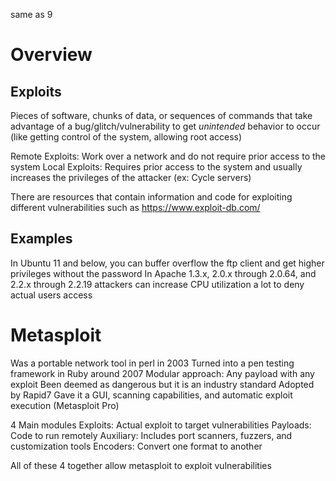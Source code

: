 same as 9
#  Overview

## Exploits
Pieces of software, chunks of data, or sequences of commands that take advantage of a bug/glitch/vulnerability to get *unintended* behavior to occur (like getting control of the system, allowing root access)

Remote Exploits: Work over a network and do not require prior access to the system 
Local Exploits: Requires prior access to the system and usually increases the privileges of the attacker (ex: Cycle servers)  



There are resources that contain information and code for exploiting different vulnerabilities such as https://www.exploit-db.com/

## Examples
In Ubuntu 11 and below, you can buffer overflow the ftp client and get higher privileges without the password
In Apache 1.3.x, 2.0.x through 2.0.64, and 2.2.x through 2.2.19 attackers can increase CPU utilization a lot to deny actual users access
# Metasploit
Was a portable network tool in perl in 2003
Turned into a pen testing framework in Ruby around 2007
Modular approach: Any payload with any exploit
Been deemed as dangerous but it is an industry standard 
Adopted by Rapid7 
	Gave it a GUI, scanning capabilities, and automatic exploit execution (Metasploit Pro) 

4 Main modules
	Exploits: Actual exploit to target vulnerabilities 
	Payloads: Code to run remotely
	Auxiliary: Includes port scanners, fuzzers, and customization tools
	Encoders: Convert one format to another

All of these 4 together allow metasploit to exploit vulnerabilities 